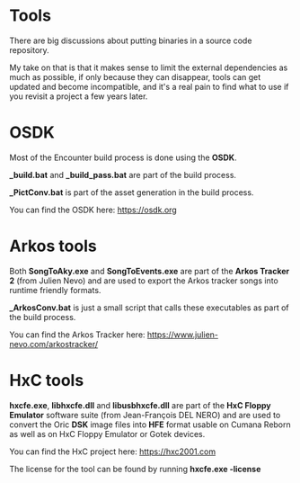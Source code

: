# Tools

There are big discussions about putting binaries in a source code repository.

My take on that is that it makes sense to limit the external dependencies as much as possible, if only because they can disappear, tools can get updated and become incompatible, and it's a real pain to find what to use if you revisit a project a few years later.

# OSDK 
Most of the Encounter build process is done using the **OSDK**.

**_build.bat** and **_build_pass.bat** are part of the build process.

**_PictConv.bat** is part of the asset generation in the build process.

You can find the OSDK here: https://osdk.org


# Arkos tools
Both **SongToAky.exe** and **SongToEvents.exe** are part of the **Arkos Tracker 2** (from Julien Nevo) and are used to export the Arkos tracker songs into runtime friendly formats.

**_ArkosConv.bat** is just a small script that calls these executables as part of the build process.

You can find the Arkos Tracker here: https://www.julien-nevo.com/arkostracker/


# HxC tools

**hxcfe.exe**, **libhxcfe.dll** and **libusbhxcfe.dll** are part of the **HxC Floppy Emulator** software suite (from Jean-François DEL NERO) and are used to convert the Oric **DSK** image files into **HFE** format usable on Cumana Reborn as well as on HxC Floppy Emulator or Gotek devices.

You can find the HxC project here: https://hxc2001.com

The license for the tool can be found by running **hxcfe.exe -license**



